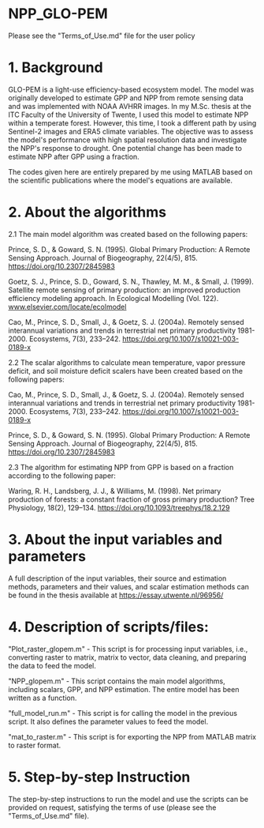 # NPP_GLO-PEM

Please see the "Terms_of_Use.md" file for the user policy

# 1. Background

GLO-PEM is a light-use efficiency-based ecosystem model. The model was originally developed to estimate GPP and NPP from remote sensing data and was implemented with NOAA AVHRR images. In my M.Sc. thesis at the ITC Faculty of the University of Twente, I used this model to estimate NPP within a temperate forest. However, this time, I took a different path by using Sentinel-2 images and ERA5 climate variables. The objective was to assess the model's performance with high spatial resolution data and investigate the NPP's response to drought. One potential change has been made to estimate NPP after GPP using a fraction.

The codes given here are entirely prepared by me using MATLAB based on the scientific publications where the model's equations are available.

# 2. About the algorithms

2.1 The main model algorithm was created based on the following papers:

Prince, S. D., & Goward, S. N. (1995). Global Primary Production: A Remote Sensing Approach. Journal of Biogeography, 22(4/5), 815. https://doi.org/10.2307/2845983

Goetz, S. J., Prince, S. D., Goward, S. N., Thawley, M. M., & Small, J. (1999). Satellite remote sensing of primary production: an improved production efficiency modeling approach. In Ecological Modelling (Vol. 122). www.elsevier.com/locate/ecolmodel

Cao, M., Prince, S. D., Small, J., & Goetz, S. J. (2004a). Remotely sensed interannual variations and trends in terrestrial net primary productivity 1981-2000. Ecosystems, 7(3), 233–242. https://doi.org/10.1007/s10021-003-0189-x

2.2 The scalar algorithms to calculate mean temperature, vapor pressure deficit, and soil moisture deficit scalers have been created based on the following papers:

Cao, M., Prince, S. D., Small, J., & Goetz, S. J. (2004a). Remotely sensed interannual variations and trends in terrestrial net primary productivity 1981-2000. Ecosystems, 7(3), 233–242. https://doi.org/10.1007/s10021-003-0189-x

Prince, S. D., & Goward, S. N. (1995). Global Primary Production: A Remote Sensing Approach. Journal of Biogeography, 22(4/5), 815. https://doi.org/10.2307/2845983

2.3 The algorithm for estimating NPP from GPP is based on a fraction according to the following paper:

Waring, R. H., Landsberg, J. J., & Williams, M. (1998). Net primary production of forests: a constant fraction of gross primary production? Tree Physiology, 18(2), 129–134. https://doi.org/10.1093/treephys/18.2.129

# 3. About the input variables and parameters

A full description of the input variables, their source and estimation methods, parameters and their values, and scalar estimation methods can be found in the thesis available at https://essay.utwente.nl/96956/

# 4. Description of scripts/files:

"Plot_raster_glopem.m" - This script is for processing input variables, i.e., converting raster to matrix, matrix to vector, data cleaning, and preparing the data to feed the model.

"NPP_glopem.m" - This script contains the main model algorithms, including scalars, GPP, and NPP estimation. The entire model has been written as a function.

"full_model_run.m" - This script is for calling the model in the previous script. It also defines the parameter values to feed the model.

"mat_to_raster.m" - This script is for exporting the NPP from MATLAB matrix to raster format.

# 5. Step-by-step Instruction

The step-by-step instructions to run the model and use the scripts can be provided on request, satisfying the terms of use (please see the "Terms_of_Use.md" file).

